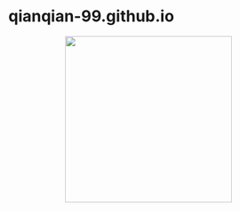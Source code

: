# qianqian-99.github.io
<p align="center" style="margin-bottom: 25px;">
  <img src="" width="300" height="300">
</p>
